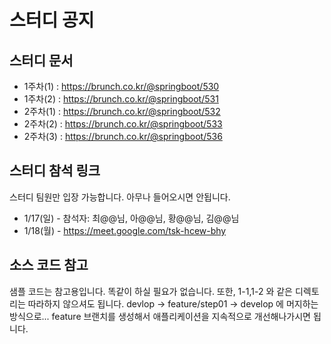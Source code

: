 # 스터디 공지



## 스터디 문서

- 1주차(1) : https://brunch.co.kr/@springboot/530
- 1주차(2) : https://brunch.co.kr/@springboot/531
- 2주차(1) : https://brunch.co.kr/@springboot/532
- 2주차(2) : https://brunch.co.kr/@springboot/533
- 2주차(3) : https://brunch.co.kr/@springboot/536


## 스터디 참석 링크  
스터디 팀원만 입장 가능합니다. 아무나 들어오시면 안됩니다.  


- 1/17(일) - 참석자: 최@@님, 아@@님, 황@@님, 김@@님
- 1/18(월) - https://meet.google.com/tsk-hcew-bhy


## 소스 코드 참고

샘플 코드는 참고용입니다. 똑같이 하실 필요가 없습니다. 또한, 1-1,1-2 와 같은 디렉토리는 따라하지 않으셔도 됩니다. devlop -> feature/step01 -> develop 에 머지하는 방식으로... feature 브랜치를 생성해서 애플리케이션을 지속적으로 개선해나가시면 됩니다. 
